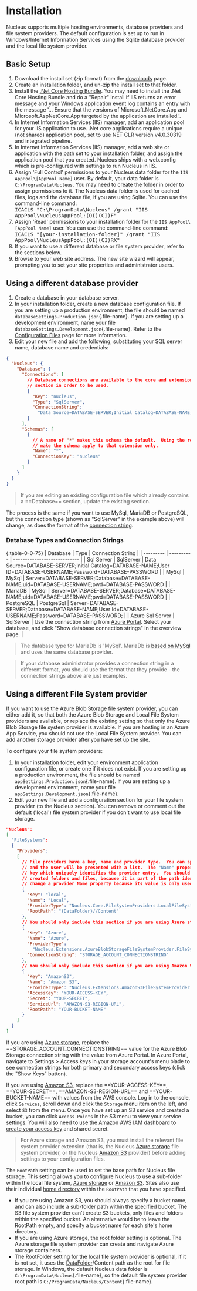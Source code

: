 # Installation 
Nucleus supports multiple hosting environments, database providers and file system providers.  The default configuration is set up to run
in Windows/Internet Information Services using the Sqlite database provider and the local file system provider.

## Basic Setup 
1. Download the install set (zip format) from the [downloads](/downloads) page.
2. Create an installation folder, and un-zip the install set to that folder.
3. Install the [.Net Core Hosting Bundle](https://docs.microsoft.com/en-us/aspnet/core/host-and-deploy/iis/hosting-bundle).  You 
may need to install the .Net Core Hosting Bundle and do a "Repair" install if IIS returns an error message and your Windows application event log 
contains an entry with the message '... Ensure that the versions of Microsoft.NetCore.App and Microsoft.AspNetCore.App targeted by the application 
are installed.'.  
4. In Internet Information Services (IIS) manager, add an application pool for your IIS application to use.  .Net core applications
require a unique (not shared) application pool, set to use NET CLR version v4.0.30319 and integrated pipeline.  
5. In Internet Information Services (IIS) manager, add a web site or application with the path set to your installation folder, and assign
the application pool that you created.  Nucleus ships with a web.config which is pre-configured with settings to run Nucleus in IIS.  
6. Assign 'Full Control' permissions to your Nucleus data folder for the `IIS AppPool\[AppPool Name]` user.  By default, your data folder 
is `C:\ProgramData\Nucleus`.  You may need to create the folder in order to assign permissions to it. The Nucleus data folder is used for cached 
files, logs and the database file, if you are using Sqlite.
You can use the command-line command:  
<kbd>ICACLS "C:\ProgramData\Nucleus" /grant "IIS AppPool\NucleusAppPool:(OI)(CI)F"</kbd>
7.  Assign 'Read' permissions to your installation folder for the `IIS AppPool\[AppPool Name]` user. 
You can use the command-line command:  
<kbd>ICACLS "[your-installation-folder]" /grant "IIS AppPool\NucleusAppPool:(OI)(CI)RX"</kbd>
8. If you want to use a different database or file system provider, refer to the sections below.
9. Browse to your web site address.  The new site wizard will appear, prompting you to set your site properties and administrator users.

## Using a different database provider
1. Create a database in your database server.
2. In your installation folder, create a new database configuration file.  If you are setting up a production environment, the file should be named 
`databaseSettings.Production.json`{.file-name}.  If you are setting up a development environment, name your file `databaseSettings.Development.json`{.file-name}. 
Refer to the [Configuration Files](https://www.nucleus-cms.com/configuration-files/) page for more information.
3. Edit your new file and add the following, substituting your SQL server name, database name and credentials:
```json
{
  "Nucleus": {
    "Database": {
      "Connections": [
        // Database connections are available to the core and extensions, but must be configured in the Schemas 
        // section in order to be used.
        {
          "Key": "nucleus",
          "Type": "SqlServer",
          "ConnectionString": 
            "Data Source=DATABASE-SERVER;Initial Catalog=DATABASE-NAME;User ID=SQL-USERNAME;Password=SQL-PASSWORD"
        }
      ],
      "Schemas": [
        {
          // A name of "*" makes this schema the default.  Using the root namespace of an extension as the name will 
          // make the schema apply to that extension only.
          "Name": "*",
          "ConnectionKey": "nucleus"
        }
      ]
    }
  }
}
```

> If you are editing an existing configuration file which already contains a ==Database== section, update the existing section. 

The process is the same if you want to use MySql, MariaDB or PostgreSQL, but the connection type (shown as "SqlServer" in the example above) 
will change, as does the format of the [connection string](https://www.connectionstrings.com/).

### Database Types and Connection Strings
{.table-0-0-75}
| Database          | Type       | Connection String                                                                                                                          |
| ---------         | ---------- | ----------------------------                                                                                                               |
| Sql Server        | SqlServer  | Data Source=DATABASE-SERVER;Initial Catalog=DATABASE-NAME;User ID=DATABASE-USERNAME;Password=DATABASE-PASSWORD                             |
| MySql             | MySql      | Server=DATABASE-SERVER;Database=DATABASE-NAME;uid=DATABASE-USERNAME;pwd=DATABASE-PASSWORD                                                  |
| MariaDB           | MySql      | Server=DATABASE-SERVER;Database=DATABASE-NAME;uid=DATABASE-USERNAME;pwd=DATABASE-PASSWORD                                                  |
| PostgreSQL        | PostgreSql | Server=DATABASE-SERVER;Database=DATABASE-NAME;User Id=DATABASE-USERNAME;Password=DATABASE-PASSWORD;                                        |
| Azure Sql Server  | SqlServer  | Use the connection string from [Azure Portal](https://portal.azure.com).  Select your database, and click "Show database connection strings" in the overview page.     |

> The database type for MariaDb is 'MySql'.  MariaDb is [based on MySql](https://en.wikipedia.org/wiki/MariaDB) and uses the same database provider.

> If your database administrator provides a connection string in a different format, you should use the format that they provide - the connection strings above are just examples.  

## Using a different File System provider
If you want to use the Azure Blob Storage file system provider, you can either add it, so that both the Azure Blob Storage and Local File System providers are available, or
replace the existing setting so that only the Azure Blob Storage file system provider is available.  If you are hosting in an Azure App Service, you should not use the 
Local File System provider.  You can add another storage provider after you have set up the site.

To configure your file system providers:
1. In your installation folder, edit your environment application configuration file, or create one if it does not exist.  If you are setting up a production environment, 
the file should be named `appSettings.Production.json`{.file-name}.  If you are setting up a development environment, name your file `appSettings.Development.json`{.file-name}.
2. Edit your new file and add a configuration section for your file system provider (to the Nucleus section).  You can remove or comment out the 
default ('local') file system provider if you don't want to use local file storage.

```json
"Nucleus": 
[
  "FileSystems": 
  {
    "Providers": 
    [
      // File providers have a key, name and provider type.  You can specify multiple file providers, 
      // and the user will be presented with a list.  The "Name" property is shown to the user.  Each entry has a 
      // key which uniquely identifies the provider entry.  You should not change provider keys after you have 
      // created folders and files, because it is part of the path identifier that is saved in the database, but you can
      // change a provider Name property because its value is only used for on-screen display.
      {
        "Key": "local",
        "Name": "Local",
        "ProviderType": "Nucleus.Core.FileSystemProviders.LocalFileSystemProvider,Nucleus.Core",
        "RootPath": "{DataFolder}//Content"
      },
      // You should only include this section if you are using Azure storage
      {
        "Key": "Azure",
        "Name": "Azure",
        "ProviderType": 
          "Nucleus.Extensions.AzureBlobStorageFileSystemProvider.FileSystemProvider,Nucleus.Extensions.AzureBlobStorageFileSystemProvider",
        "ConnectionString": "STORAGE_ACCOUNT_CONNECTIONSTRING"
      },
      // You should only include this section if you are using Amazon S3
      {
        "Key": "AmazonS3",
        "Name": "Amazon S3",
        "ProviderType": "Nucleus.Extensions.AmazonS3FileSystemProvider.FileSystemProvider,Nucleus.Extensions.AmazonS3FileSystemProvider",
        "AccessKey": "YOUR-ACCESS-KEY",
        "Secret": "YOUR-SECRET",
        "ServiceUrl": "AMAZON-S3-REGION-URL",
        "RootPath": "YOUR-BUCKET-NAME"
      }
    ]
  }
]
```

If you are using [Azure storage](https://azure.microsoft.com/en-us/products/storage/blobs/), replace the ==STORAGE_ACCOUNT_CONNECTIONSTRING== value for the Azure Blob Storage connection 
string with the value from Azure Portal.  In Azure Portal, navigate to Settings > Access keys in your storage account's menu blade 
to see connection strings for both primary and secondary access keys (click the "Show Keys" button).

If you are using [Amazon S3](https://aws.amazon.com/s3/), replace the ==YOUR-ACCESS-KEY==, ==YOUR-SECRET==, ==AMAZON-S3-REGION-URL== and ==YOUR-BUCKET-NAME== 
with values from the AWS console.  Log in to the console, click `Services`, scroll down and click the `Storage` menu item on 
the left, and select `S3` from the menu.  Once you have set up an S3 service and created a bucket, you can click `Access Points` 
in the S3 menu to view your service settings.  You will also need to use the Amazon AWS IAM dashboard to 
[create your access key](https://docs.aws.amazon.com/general/latest/gr/aws-sec-cred-types.html#access-keys-and-secret-access-keys) 
and shared secret.

> For Azure storage and Amazon S3, you must install the relevant file system provider extension (that is, the 
Nucleus [Azure storage](https://www.nucleus-cms.com/other-extensions/azure-blob-storage/) file system provider, 
or the Nucleus [Amazon S3](https://www.nucleus-cms.com/other-extensions/amazon-s3/) provider) before adding settings to your 
configuration files.

The `RootPath` setting can be used to set the base path for Nucleus file storage.  This setting allows you to configure Nucleus 
to use a sub-folder within the local file system, [Azure storage](https://azure.microsoft.com/en-us/products/storage/blobs/) 
or [Amazon S3](https://aws.amazon.com/s3/).  Sites also use their individual [home directory](https://www.nucleus-cms.com/manage/site-settings#properties) 
within the `RootPath` that you have specified.
- If you are using Amazon S3, you should always specify a bucket name, and can also include a sub-folder path within the specified bucket.  The 
S3 file system provider can't create S3 buckets, only files and folders within the specified bucket.  An alternative would be to 
leave the RootPath empty, and specify a bucket name for each site's home directory.
- If you are using Azure storage, the root folder setting is optional.  The Azure storage file system provider can create and navigate 
Azure storage containers.
- The RootFolder setting for the local file system provider is optional, if it is not set, it uses the 
[DataFolder](https://www.nucleus-cms.com/configuration-reference#nucleusfolderoptions)/Content path as the root for file 
storage.  In Windows, the default Nucleus data folder is `C:\ProgramData\Nucleus`{.file-name}, so the default file system provider root path 
is `C:/ProgramData/Nucleus/Content`{.file-name}.
